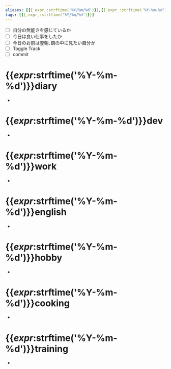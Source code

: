 ```yaml
---
aliases: [{{_expr_:strftime('%Y/%m/%d')}},{{_expr_:strftime('%Y-%m-%d')}} ,{{_expr_:strftime('%Y%m%d')}}]
tags: [{{_expr_:strftime('%Y/%m/%d')}}]
---
```

* [ ] 自分の無能さを感じているか
* [ ] 今日は良い仕事をしたか
* [ ] 今日のお前は翌朝､鏡の中に見たい自分か
* [ ] Toggle Track
* [ ] commit

# {{_expr_:strftime('%Y-%m-%d')}}diary
* 
# {{_expr_:strftime('%Y-%m-%d')}}dev
* 
# {{_expr_:strftime('%Y-%m-%d')}}work
* 
# {{_expr_:strftime('%Y-%m-%d')}}english
*
# {{_expr_:strftime('%Y-%m-%d')}}hobby
* 
# {{_expr_:strftime('%Y-%m-%d')}}cooking
* 
# {{_expr_:strftime('%Y-%m-%d')}}training
* 
